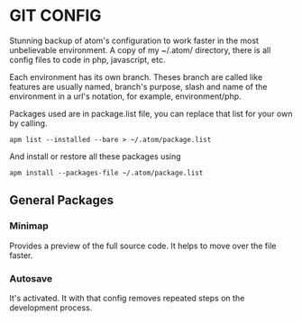 # GIT CONFIG

Stunning backup of atom's configuration to work faster in the most unbelievable
environment. A copy of my ~/.atom/ directory, there is all config files to code
in php, javascript, etc.

Each environment has its own branch. Theses branch are called like features are
usually named, branch's purpose, slash and name of the environment in a url's
notation, for example, environment/php.

Packages used are in package.list file, you can replace that list for your own
by calling.

```shell
apm list --installed --bare > ~/.atom/package.list
```

And install or restore all these packages using

```shell
apm install --packages-file ~/.atom/package.list
```

## General Packages

### Minimap

Provides a preview of the full source code. It helps to move over the file
faster.

### Autosave

It's activated. It with that config removes repeated steps on the development
process.
